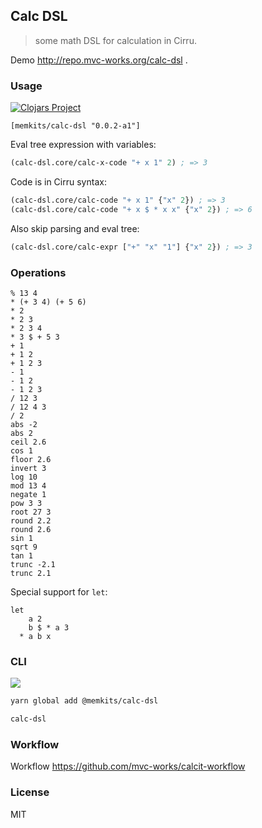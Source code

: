 
Calc DSL
----

> some math DSL for calculation in Cirru.

Demo http://repo.mvc-works.org/calc-dsl .

### Usage

[![Clojars Project](https://img.shields.io/clojars/v/memkits/calc-dsl.svg)](https://clojars.org/memkits/calc-dsl)

```edn
[memkits/calc-dsl "0.0.2-a1"]
```

Eval tree expression with variables:

```clojure
(calc-dsl.core/calc-x-code "+ x 1" 2) ; => 3
```

Code is in Cirru syntax:

```clojure
(calc-dsl.core/calc-code "+ x 1" {"x" 2}) ; => 3
(calc-dsl.core/calc-code "+ x $ * x x" {"x" 2}) ; => 6
```

Also skip parsing and eval tree:

```clojure
(calc-dsl.core/calc-expr ["+" "x" "1"] {"x" 2}) ; => 3
```

### Operations

```cirru
% 13 4
* (+ 3 4) (+ 5 6)
* 2
* 2 3
* 2 3 4
* 3 $ + 5 3
+ 1
+ 1 2
+ 1 2 3
- 1
- 1 2
- 1 2 3
/ 12 3
/ 12 4 3
/ 2
abs -2
abs 2
ceil 2.6
cos 1
floor 2.6
invert 3
log 10
mod 13 4
negate 1
pow 3 3
root 27 3
round 2.2
round 2.6
sin 1
sqrt 9
tan 1
trunc -2.1
trunc 2.1
```

Special support for `let`:

```cirru
let
    a 2
    b $ * a 3
  * a b x
```

### CLI

![](https://img.shields.io/npm/v/@memkits/calc-dsl?style=flat-square)

```bash
yarn global add @memkits/calc-dsl

calc-dsl
```

### Workflow

Workflow https://github.com/mvc-works/calcit-workflow

### License

MIT
